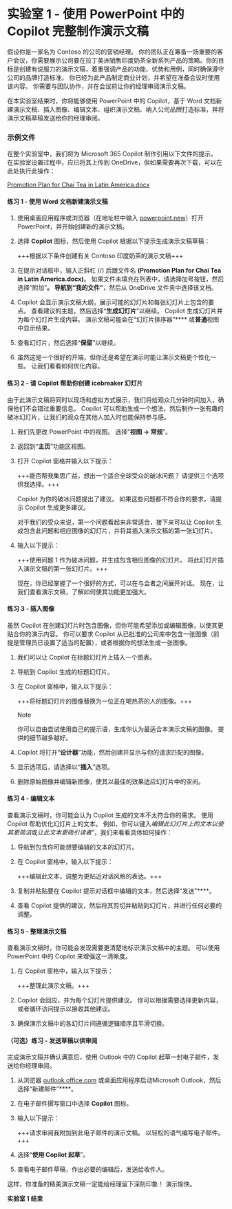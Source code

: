 # 实验室 1 - 使用 PowerPoint 中的 Copilot 完整制作演示文稿

假设你是一家名为 Contoso 的公司的营销经理。 你的团队正在筹备一场重要的客户会议，你需要展示公司要在拉丁美洲销售印度奶茶全新系列产品的策略。你的目标是创建有说服力的演示文稿，着重强调产品的功能、优势和用例，同时确保遵守公司的品牌打造标准。 你已经为此产品制定商业计划，并希望在准备会议时使用该内容。 你需要与团队协作，并在会议前让你的经理审阅演示文稿。

在本实验室结束时，你将能够使用 PowerPoint 中的 Copilot，基于 Word 文档新建演示文稿、插入图像、编辑文本、组织演示文稿、纳入公司品牌打造标准，并将演示文稿草稿发送给你的经理审阅。

### 示例文件

在整个实验室中，我们将为 Microsoft 365 Copilot 制作引用以下文件的提示。 在实验室设置过程中，应已将其上传到 OneDrive，但如果需要再次下载，可以在此处执行此操作：

[Promotion Plan for Chai Tea in Latin America.docx](https://go.microsoft.com/fwlink/?linkid=2269126)

#### 练习 1 - 使用 Word 文档新建演示文稿

1. 使用桌面应用程序或浏览器（在地址栏中输入 [powerpoint.new](https://powerpoint.new)）打开 PowerPoint，并开始创建新的演示文稿。

1. 选择 **Copilot** 图标，然后使用 Copilot 根据以下提示生成演示文稿草稿：

    +++根据以下条件创建有关 Contoso 印度奶茶的演示文稿+++

1. 在提示对话框中，输入正斜杠 (/) 后跟文件名 **(Promotion Plan for Chai Tea in Latin America.docx)**。 如果文件未填充在列表中，请选择加号按钮，然后选择“附加”****。 导航到“我的文件”****，然后从 OneDrive 文件夹中选择该文档。
   
1. Copilot 会显示演示文稿大纲，展示可能的幻灯片和每张幻灯片上包含的要点。 查看建议的主题，然后选择“**生成幻灯片**”以继续。 Copilot 生成幻灯片并为每个幻灯片生成内容。 演示文稿可能会在“幻灯片排序器”**** 或**普通**视图中显示结果。

1. 查看幻灯片，然后选择“**保留**”以继续。

1. 虽然这是一个很好的开端，但你还是希望在演示时能让演示文稿更个性化一些。 让我们看看如何优化内容。

#### 练习 2 - 请 Copilot 帮助你创建 icebreaker 幻灯片

由于此演示文稿将同时以现场和虚拟方式展示，我们将给观众几分钟时间加入，确保他们不会错过重要信息。 Copilot 可以帮助生成一个想法，然后制作一张有趣的破冰幻灯片，让我们的观众在其他人加入时也能保持参与感。

1. 我们先更改 PowerPoint 中的视图。 选择“**视图 -> 常规**”。

1. 返回到“**主页**”功能区视图。

1. 打开 Copilot 窗格并输入以下提示：

     +++能否帮我集思广益，想出一个适合全球受众的破冰问题？ 请提供三个选项供我选择。+++

     Copilot 为你的破冰问题提出了建议。 如果这些问题都不符合你的要求，请提示 Copilot 生成更多建议。

     对于我们的受众来说，第一个问题看起来非常适合，接下来可以让 Copilot 生成包含此问题和相应图像的幻灯片，并将其插入演示文稿的第一张幻灯片。

1. 输入以下提示：

    +++使用问题 1 作为破冰问题，并生成包含相应图像的幻灯片。 将此幻灯片插入演示文稿的第一张幻灯片。+++

    现在，你已经掌握了一个很好的方式，可以在与会者之间展开对话。 现在，让我们查看演示文稿，了解如何使其功能更加强大。

#### 练习 3 - 插入图像

虽然 Copilot 在创建幻灯片时包含图像，但你可能希望添加或编辑图像，以使其更贴合你的演示内容。 你可以要求 Copilot 从已批准的公司库中包含一张图像（前提是管理员已设置了适当的配置），或者根据你的想法生成一张图像。

1. 我们可以让 Copilot 在标题幻灯片上插入一个图表。

1. 导航到 Copilot 生成的标题幻灯片。

1. 在 Copilot 窗格中，输入以下提示：

    +++将标题幻灯片的图像替换为一位正在喝热茶的人的图像。+++

    > [!NOTE]
    > 你可以自由尝试使用自己的提示语，生成你认为最适合本演示文稿的图像。 提供的细节越多越好。

1. Copilot 将打开“**设计器**”功能，然后创建并显示与你的请求匹配的图像。

1. 显示选项后，请选择以“**插入**”选项。

1. 删除原始图像并编辑新图像，使其以最佳的效果适应幻灯片中的空间。

#### 练习 4 - 编辑文本

查看演示文稿时，你可能会认为 Copilot 生成的文本不太符合你的需求。 使用 Copilot 帮助优化幻灯片上的文本。 例如，你可以键入*编辑此幻灯片上的文本以使其更简洁*或*让此文本更吸引读者*”，我们来看看具体如何操作：

1. 导航到包含你可能想要编辑的文本的幻灯片。

1. 在 Copilot 窗格中，输入以下提示：

    +++编辑此文本，调整为更贴近对话风格的表达。+++

1. 复制并粘贴要在 Copilot 提示对话框中编辑的文本，然后选择“发送”****。

1. 查看 Copilot 提供的建议，然后将其剪切并粘贴到幻灯片，并进行任何必要的调整。

#### 练习 5 - 整理演示文稿

查看演示文稿时，你可能会发现需要更清楚地标识演示文稿中的主题。 可以使用 PowerPoint 中的 Copilot 来增强这一清晰度。

1. 在 Copilot 窗格中，输入以下提示：

    +++整理此演示文稿。+++

1. Copilot 会回应，并为每个幻灯片提供建议。 你可以根据需要选择更新内容，或者循环访问提示以接收其他建议。 

1. 确保演示文稿中的各幻灯片间遵循逻辑顺序且平滑切换。

#### （可选）练习 - 发送草稿以供审阅

完成演示文稿并确认满意后，使用 Outlook 中的 Copilot 起草一封电子邮件，发送给你经理审阅。

1. 从浏览器 [outlook.office.com](https://outlook.office.com) 或桌面应用程序启动Microsoft Outlook，然后选择“新建邮件”****。

1. 在电子邮件撰写窗口中选择 **Copilot** 图标。

1. 输入以下提示：

    +++请求审阅我附加到此电子邮件的演示文稿。 以轻松的语气编写电子邮件。+++

1. 选择“**使用 Copilot 起草**”。

1. 查看电子邮件草稿，作出必要的编辑后，发送给收件人。

这样，你准备的精美演示文稿一定能给经理留下深刻印象！ 演示愉快。

**实验室 1 结束**
